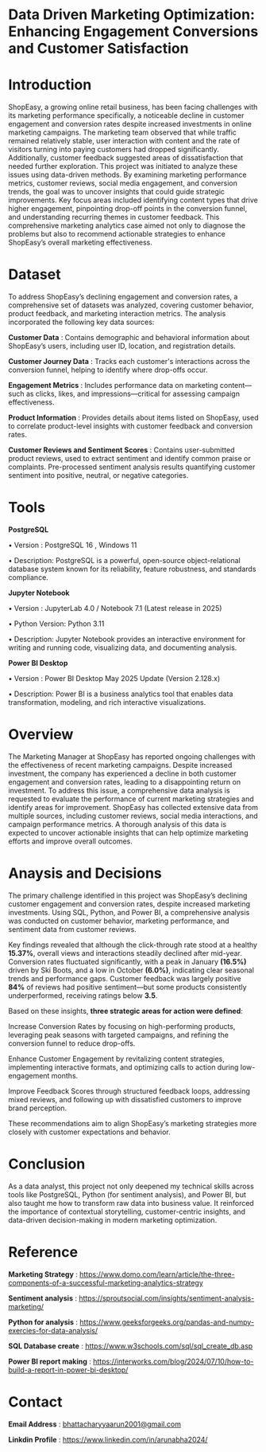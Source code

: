 # Data Driven Marketing Optimization: Enhancing Engagement Conversions and Customer Satisfaction

# Introduction 

ShopEasy, a growing online retail business, has been facing challenges with its marketing performance specifically, a noticeable decline in customer engagement and conversion rates despite increased investments in online marketing campaigns. The marketing team observed that while traffic remained relatively stable, user interaction with content and the rate of visitors turning into paying customers had dropped significantly. Additionally, customer feedback suggested areas of dissatisfaction that needed further exploration. This project was initiated to analyze these issues using data-driven methods. By examining marketing performance metrics, customer reviews, social media engagement, and conversion trends, the goal was to uncover insights that could guide strategic improvements. Key focus areas included identifying content types that drive higher engagement, pinpointing drop-off points in the conversion funnel, and understanding recurring themes in customer feedback. This comprehensive marketing analytics case aimed not only to diagnose the problems but also to recommend actionable strategies to enhance ShopEasy’s overall marketing effectiveness.

# Dataset 

To address ShopEasy’s declining engagement and conversion rates, a comprehensive set of datasets was analyzed, covering customer behavior, product feedback, and marketing interaction metrics. The analysis incorporated the following key data sources:

**Customer Data** : Contains demographic and behavioral information about ShopEasy’s users, including user ID, location, and registration details.

**Customer Journey Data** : Tracks each customer's interactions across the conversion funnel, helping to identify where drop-offs occur.

**Engagement Metrics** : Includes performance data on marketing content—such as clicks, likes, and impressions—critical for assessing campaign effectiveness.

**Product Information** : Provides details about items listed on ShopEasy, used to correlate product-level insights with customer feedback and conversion rates.

**Customer Reviews and Sentiment Scores** : Contains user-submitted product reviews, used to extract sentiment and identify common praise or complaints. Pre-processed sentiment                                             analysis results quantifying customer sentiment into positive, neutral, or negative categories.

# Tools

**PostgreSQL**

•	Version : PostgreSQL 16 , Windows 11 

•	Description: PostgreSQL is a powerful, open-source object-relational database system known for its reliability, feature robustness, and standards compliance.

**Jupyter Notebook**

• Version : JupyterLab 4.0 / Notebook 7.1 (Latest release in 2025)

•	Python Version: Python 3.11

•	Description: Jupyter Notebook provides an interactive environment for writing and running code, visualizing data, and documenting analysis.

**Power BI Desktop**

•	Version : Power BI Desktop May 2025 Update (Version 2.128.x)

•	Description: Power BI is a business analytics tool that enables data transformation, modeling, and rich interactive visualizations.

# Overview

The Marketing Manager at ShopEasy has reported ongoing challenges with the effectiveness of recent marketing campaigns. Despite increased investment, the company has experienced a decline in both customer engagement and conversion rates, leading to a disappointing return on investment. To address this issue, a comprehensive data analysis is requested to evaluate the performance of current marketing strategies and identify areas for improvement. ShopEasy has collected extensive data from multiple sources, including customer reviews, social media interactions, and campaign performance metrics. A thorough analysis of this data is expected to uncover actionable insights that can help optimize marketing efforts and improve overall outcomes.

# Anaysis and Decisions

The primary challenge identified in this project was ShopEasy’s declining customer engagement and conversion rates, despite increased marketing investments. Using SQL, Python, and Power BI, a comprehensive analysis was conducted on customer behavior, marketing performance, and sentiment data from customer reviews.

Key findings revealed that although the click-through rate stood at a healthy **15.37%**, overall views and interactions steadily declined after mid-year. Conversion rates fluctuated significantly, with a peak in January **(16.5%)** driven by Ski Boots, and a low in October **(6.0%)**, indicating clear seasonal trends and performance gaps. Customer feedback was largely positive **84%** of reviews had positive sentiment—but some products consistently underperformed, receiving ratings below **3.5**.

Based on these insights, **three strategic areas for action were defined**:

Increase Conversion Rates by focusing on high-performing products, leveraging peak seasons with targeted campaigns, and refining the conversion funnel to reduce drop-offs.

Enhance Customer Engagement by revitalizing content strategies, implementing interactive formats, and optimizing calls to action during low-engagement months.

Improve Feedback Scores through structured feedback loops, addressing mixed reviews, and following up with dissatisfied customers to improve brand perception.

These recommendations aim to align ShopEasy’s marketing strategies more closely with customer expectations and behavior.

# Conclusion 

As a data analyst, this project not only deepened my technical skills across tools like PostgreSQL, Python (for sentiment analysis), and Power BI, but also taught me how to transform raw data into business value. It reinforced the importance of contextual storytelling, customer-centric insights, and data-driven decision-making in modern marketing optimization.

# Reference 

**Marketing Strategy** : https://www.domo.com/learn/article/the-three-components-of-a-successful-marketing-analytics-strategy

**Sentiment analysis** : https://sproutsocial.com/insights/sentiment-analysis-marketing/

**Python for analysis** : https://www.geeksforgeeks.org/pandas-and-numpy-exercies-for-data-analysis/

**SQL Database create** : https://www.w3schools.com/sql/sql_create_db.asp

**Power BI report making** : https://interworks.com/blog/2024/07/10/how-to-build-a-report-in-power-bi-desktop/

# Contact

**Email Address** : bhattacharyyaarun2001@gmail.com

**Linkdin Profile** : https://www.linkedin.com/in/arunabha2024/


